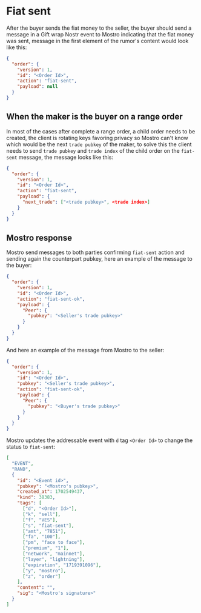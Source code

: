 # Fiat sent

After the buyer sends the fiat money to the seller, the buyer should send a message in a Gift wrap Nostr event to Mostro indicating that the fiat money was sent, message in the first element of the rumor's content would look like this:

```json
{
  "order": {
    "version": 1,
    "id": "<Order Id>",
    "action": "fiat-sent",
    "payload": null
  }
}
```

## When the maker is the buyer on a range order

In most of the cases after complete a range order, a child order needs to be created, the client is rotating keys favoring privacy so Mostro can't know which would be the next `trade pubkey` of the maker, to solve this the client needs to send `trade pubkey` and `trade index` of the child order on the `fiat-sent` message, the message looks like this:

```json
{
  "order": {
    "version": 1,
    "id": "<Order Id>",
    "action": "fiat-sent",
    "payload": {
      "next_trade": ["<trade pubkey>", <trade index>]
    }
  }
}
```

## Mostro response

Mostro send messages to both parties confirming `fiat-sent` action and sending again the counterpart pubkey, here an example of the message to the buyer:

```json
{
  "order": {
    "version": 1,
    "id": "<Order Id>",
    "action": "fiat-sent-ok",
    "payload": {
      "Peer": {
        "pubkey": "<Seller's trade pubkey>"
      }
    }
  }
}
```

And here an example of the message from Mostro to the seller:

```json
{
  "order": {
    "version": 1,
    "id": "<Order Id>",
    "pubkey": "<Seller's trade pubkey>",
    "action": "fiat-sent-ok",
    "payload": {
      "Peer": {
        "pubkey": "<Buyer's trade pubkey>"
      }
    }
  }
}
```

Mostro updates the addressable event with `d` tag `<Order Id>` to change the status to `fiat-sent`:

```json
[
  "EVENT",
  "RAND",
  {
    "id": "<Event id>",
    "pubkey": "<Mostro's pubkey>",
    "created_at": 1702549437,
    "kind": 38383,
    "tags": [
      ["d", "<Order Id>"],
      ["k", "sell"],
      ["f", "VES"],
      ["s", "fiat-sent"],
      ["amt", "7851"],
      ["fa", "100"],
      ["pm", "face to face"],
      ["premium", "1"],
      ["network", "mainnet"],
      ["layer", "lightning"],
      ["expiration", "1719391096"],
      ["y", "mostro"],
      ["z", "order"]
    ],
    "content": "",
    "sig": "<Mostro's signature>"
  }
]
```
